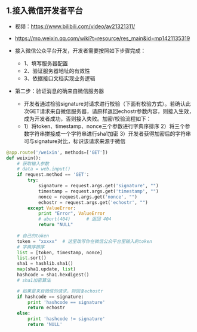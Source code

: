## 1.接入微信开发者平台

- 视频：https://www.bilibili.com/video/av21321311/

- https://mp.weixin.qq.com/wiki?t=resource/res_main&id=mp1421135319
- 接入微信公众平台开发，开发者需要按照如下步骤完成：
    - 1、填写服务器配置
    - 2、验证服务器地址的有效性
    - 3、依据接口文档实现业务逻辑
    
- 第二步：验证消息的确来自微信服务器   
    - 开发者通过检验signature对请求进行校验（下面有校验方式）。若确认此次GET请求来自微信服务器，请原样返回echostr参数内容，则接入生效，成为开发者成功，否则接入失败。加密/校验流程如下：
    - 1）将token、timestamp、nonce三个参数进行字典序排序 2）将三个参数字符串拼接成一个字符串进行sha1加密 3）开发者获得加密后的字符串可与signature对比，标识该请求来源于微信
    
```python
@app.route('/weixin', methods=['GET'])
def weixin():
    # 获取输入参数
    # data = web.input()
    if request.method == 'GET':
        try:
            signature = request.args.get('signature', "")
            timestamp = request.args.get('timestamp', "")
            nonce = request.args.get('nonce', "")
            echostr = request.args.get('echostr', "")
        except ValueError:
            print "Error", ValueError
            # abort(404)      # 返回 404
            return "NULL"
 
    # 自己的token
    token = "xxxxx"  # 这里改写你在微信公众平台里输入的token
    # 字典序排序
    list = [token, timestamp, nonce]
    list.sort()
    sha1 = hashlib.sha1()
    map(sha1.update, list)
    hashcode = sha1.hexdigest()
    # sha1加密算法

    # 如果是来自微信的请求，则回复echostr
    if hashcode == signature:
        print 'hashcode == signature'
        return echostr
    else:
        print 'hashcode != signature'
        return 'NULL'
```    